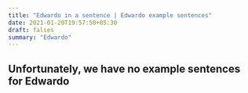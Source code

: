 ```yaml
---
title: "Edwardo in a sentence | Edwardo example sentences"
date: 2021-01-20T19:57:50+05:30
draft: falses
summary: "Edwardo"
---
```

## Unfortunately, we have no example sentences for Edwardo                 
